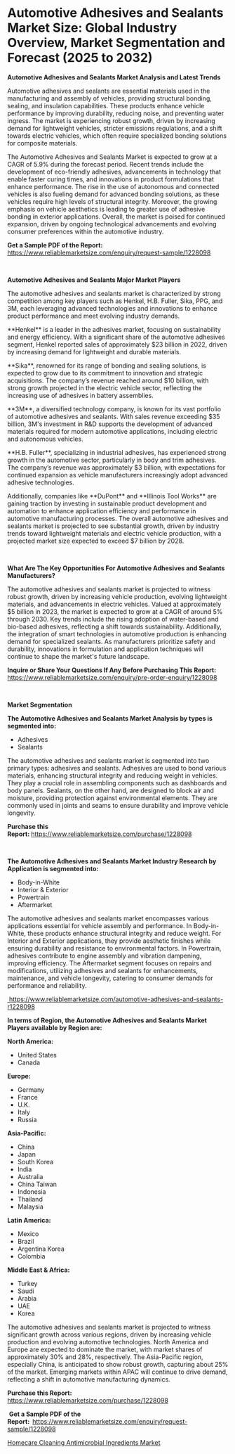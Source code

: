 <p><h1>Automotive Adhesives and Sealants Market Size: Global Industry Overview, Market Segmentation and Forecast (2025 to 2032)</h1></p><p><strong>Automotive Adhesives and Sealants Market Analysis and Latest Trends</strong></p>
<p><p>Automotive adhesives and sealants are essential materials used in the manufacturing and assembly of vehicles, providing structural bonding, sealing, and insulation capabilities. These products enhance vehicle performance by improving durability, reducing noise, and preventing water ingress. The market is experiencing robust growth, driven by increasing demand for lightweight vehicles, stricter emissions regulations, and a shift towards electric vehicles, which often require specialized bonding solutions for composite materials.</p><p>The Automotive Adhesives and Sealants Market is expected to grow at a CAGR of 5.9% during the forecast period. Recent trends include the development of eco-friendly adhesives, advancements in technology that enable faster curing times, and innovations in product formulations that enhance performance. The rise in the use of autonomous and connected vehicles is also fueling demand for advanced bonding solutions, as these vehicles require high levels of structural integrity. Moreover, the growing emphasis on vehicle aesthetics is leading to greater use of adhesive bonding in exterior applications. Overall, the market is poised for continued expansion, driven by ongoing technological advancements and evolving consumer preferences within the automotive industry.</p></p>
<p><strong>Get a Sample PDF of the Report:&nbsp;</strong> <a href="https://www.reliablemarketsize.com/enquiry/request-sample/1228098?utm_campaign=2115&utm_medium=2&utm_source=Github&utm_content=ia&utm_term=02022025&utm_id=automotive-adhesives-and-sealants">https://www.reliablemarketsize.com/enquiry/request-sample/1228098</a></p>
<p>&nbsp;</p>
<p><strong>Automotive Adhesives and Sealants Major Market Players</strong></p>
<p><p>The automotive adhesives and sealants market is characterized by strong competition among key players such as Henkel, H.B. Fuller, Sika, PPG, and 3M, each leveraging advanced technologies and innovations to enhance product performance and meet evolving industry demands.</p><p>**Henkel** is a leader in the adhesives market, focusing on sustainability and energy efficiency. With a significant share of the automotive adhesives segment, Henkel reported sales of approximately $23 billion in 2022, driven by increasing demand for lightweight and durable materials.</p><p>**Sika**, renowned for its range of bonding and sealing solutions, is expected to grow due to its commitment to innovation and strategic acquisitions. The company’s revenue reached around $10 billion, with strong growth projected in the electric vehicle sector, reflecting the increasing use of adhesives in battery assemblies.</p><p>**3M**, a diversified technology company, is known for its vast portfolio of automotive adhesives and sealants. With sales revenue exceeding $35 billion, 3M's investment in R&D supports the development of advanced materials required for modern automotive applications, including electric and autonomous vehicles.</p><p>**H.B. Fuller**, specializing in industrial adhesives, has experienced strong growth in the automotive sector, particularly in body and trim adhesives. The company’s revenue was approximately $3 billion, with expectations for continued expansion as vehicle manufacturers increasingly adopt advanced adhesive technologies.</p><p>Additionally, companies like **DuPont** and **Illinois Tool Works** are gaining traction by investing in sustainable product development and automation to enhance application efficiency and performance in automotive manufacturing processes. The overall automotive adhesives and sealants market is projected to see substantial growth, driven by industry trends toward lightweight materials and electric vehicle production, with a projected market size expected to exceed $7 billion by 2028.</p></p>
<p>&nbsp;</p>
<p><strong>What Are The Key Opportunities For Automotive Adhesives and Sealants Manufacturers?</strong></p>
<p><p>The automotive adhesives and sealants market is projected to witness robust growth, driven by increasing vehicle production, evolving lightweight materials, and advancements in electric vehicles. Valued at approximately $5 billion in 2023, the market is expected to grow at a CAGR of around 5% through 2030. Key trends include the rising adoption of water-based and bio-based adhesives, reflecting a shift towards sustainability. Additionally, the integration of smart technologies in automotive production is enhancing demand for specialized sealants. As manufacturers prioritize safety and durability, innovations in formulation and application techniques will continue to shape the market's future landscape.</p></p>
<p><strong>Inquire or Share Your Questions If Any Before Purchasing This Report:</strong> <a href="https://www.reliablemarketsize.com/enquiry/pre-order-enquiry/1228098?utm_campaign=2115&utm_medium=2&utm_source=Github&utm_content=ia&utm_term=02022025&utm_id=automotive-adhesives-and-sealants">https://www.reliablemarketsize.com/enquiry/pre-order-enquiry/1228098</a></p>
<p>&nbsp;</p>
<p><strong>Market Segmentation</strong></p>
<p><strong>The Automotive Adhesives and Sealants Market Analysis by types is segmented into:</strong></p>
<p><ul><li>Adhesives</li><li>Sealants</li></ul></p>
<p><p>The automotive adhesives and sealants market is segmented into two primary types: adhesives and sealants. Adhesives are used to bond various materials, enhancing structural integrity and reducing weight in vehicles. They play a crucial role in assembling components such as dashboards and body panels. Sealants, on the other hand, are designed to block air and moisture, providing protection against environmental elements. They are commonly used in joints and seams to ensure durability and improve vehicle longevity.</p></p>
<p><strong>Purchase this Report:&nbsp;</strong><a href="https://www.reliablemarketsize.com/purchase/1228098?utm_campaign=2115&utm_medium=2&utm_source=Github&utm_content=ia&utm_term=02022025&utm_id=automotive-adhesives-and-sealants">https://www.reliablemarketsize.com/purchase/1228098</a></p>
<p>&nbsp;</p>
<p><strong>The Automotive Adhesives and Sealants Market Industry Research by Application is segmented into:</strong></p>
<p><ul><li>Body-in-White</li><li>Interior & Exterior</li><li>Powertrain</li><li>Aftermarket</li></ul></p>
<p><p>The automotive adhesives and sealants market encompasses various applications essential for vehicle assembly and performance. In Body-in-White, these products enhance structural integrity and reduce weight. For Interior and Exterior applications, they provide aesthetic finishes while ensuring durability and resistance to environmental factors. In Powertrain, adhesives contribute to engine assembly and vibration dampening, improving efficiency. The Aftermarket segment focuses on repairs and modifications, utilizing adhesives and sealants for enhancements, maintenance, and vehicle longevity, catering to consumer demands for performance and reliability.</p></p>
<p><a href="https://www.reliablemarketsize.com/automotive-adhesives-and-sealants-r1228098?utm_campaign=2115&utm_medium=2&utm_source=Github&utm_content=ia&utm_term=02022025&utm_id=automotive-adhesives-and-sealants">&nbsp;https://www.reliablemarketsize.com/automotive-adhesives-and-sealants-r1228098</a></p>
<p><strong>In terms of Region, the Automotive Adhesives and Sealants Market Players available by Region are:</strong></p>
<p>
    <p> <strong> North America: </strong>
        <ul>
            <li>United States</li>
            <li>Canada</li>
        </ul>
        </p> 
    <p> <strong> Europe: </strong>
        <ul>
            <li>Germany</li>
            <li>France</li>
            <li>U.K.</li>
            <li>Italy</li>
            <li>Russia</li>
        </ul>
        </p> 
    <p> <strong> Asia-Pacific: </strong>
        <ul>
            <li>China</li>
            <li>Japan</li>
            <li>South Korea</li>
            <li>India</li>
            <li>Australia</li>
            <li>China Taiwan</li>
            <li>Indonesia</li>
            <li>Thailand</li>
            <li>Malaysia</li>
        </ul>
        </p> 
    <p> <strong> Latin America: </strong>
        <ul>
            <li>Mexico</li>
            <li>Brazil</li>
            <li>Argentina Korea</li>
            <li>Colombia</li>
        </ul>
        </p> 
    <p> <strong> Middle East & Africa: </strong>
        <ul>
            <li>Turkey</li>
            <li>Saudi</li>
            <li>Arabia</li>
            <li>UAE</li>
            <li>Korea</li>
        </ul>
    </p>
    </p>
<p><p>The automotive adhesives and sealants market is projected to witness significant growth across various regions, driven by increasing vehicle production and evolving automotive technologies. North America and Europe are expected to dominate the market, with market shares of approximately 30% and 28%, respectively. The Asia-Pacific region, especially China, is anticipated to show robust growth, capturing about 25% of the market. Emerging markets within APAC will continue to drive demand, reflecting a shift in automotive manufacturing dynamics.</p></p>
<p><strong>Purchase this Report: </strong><a href="https://www.reliablemarketsize.com/purchase/1228098?utm_campaign=2115&utm_medium=2&utm_source=Github&utm_content=ia&utm_term=02022025&utm_id=automotive-adhesives-and-sealants">https://www.reliablemarketsize.com/purchase/1228098</a></p>
<p>&nbsp;<strong>Get a Sample PDF of the Report:&nbsp;&nbsp;</strong><a href="https://www.reliablemarketsize.com/enquiry/request-sample/1228098?utm_campaign=2115&utm_medium=2&utm_source=Github&utm_content=ia&utm_term=02022025&utm_id=automotive-adhesives-and-sealants">https://www.reliablemarketsize.com/enquiry/request-sample/1228098</a></p>
<p><strong></strong></p>
<p><p><a href="https://github.com/sofayahoo2023/Market-Research-Report-List-6/blob/main/homecare-cleaning-antimicrobial-ingredients-market.md?utm_campaign=2115&utm_medium=2&utm_source=Github&utm_content=ia&utm_term=02022025&utm_id=automotive-adhesives-and-sealants">Homecare Cleaning Antimicrobial Ingredients Market</a></p></p>